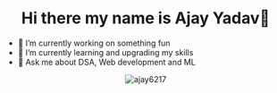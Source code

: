 <h1 align="center" > Hi there my name is Ajay Yadav👋</h1>

<!--
**ajay6217/ajay6217** is a ✨ _special_ ✨ repository because its `README.md` (this file) appears on your GitHub profile.

Here are some ideas to get you started:
-->
<ul align="centre">
<li>🔭 I’m currently working on something fun</li>
<li>🌱 I’m currently learning and upgrading my skills</li>
<li>💬 Ask me about DSA, Web development and ML</li>
</ul>


                                       
                                       




<p align="center"><img src="https://github-readme-stats.vercel.app/api/top-langs/?username=ajay6217&theme=onedark&langs_count=7&hide=R&hide_progress=True" alt="ajay6217" /></p>


